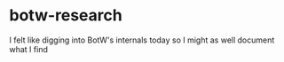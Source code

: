 # botw-research
I felt like digging into BotW's internals today so I might as well document what I find
